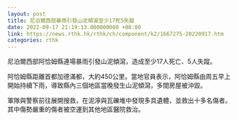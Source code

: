 ```yaml
---
layout: post
title: 尼泊爾西部暴雨引發山泥傾瀉至少17死5失蹤
date: 2022-09-17 21:19:13.000000000 +08:00
link: https://news.rthk.hk/rthk/ch/component/k2/1667275-20220917.htm
categories: rthk
---
```


尼泊爾西部阿恰姆縣連場暴雨引發山泥傾瀉，造成至少17人死亡、5人失蹤。

阿恰姆縣距離首都加德滿都，大約450公里。當地官員表示，阿恰姆縣由周五早上開始持續下雨，導致縣內三個地區當晚發生山泥傾瀉，多間房屋被沖毀。

軍隊與警察前往展開搜救，在泥濘與瓦礫堆中發現多具遺體，並救出十多名傷者。其中傷勢嚴重的傷者被空運到其他地區醫院救治。
